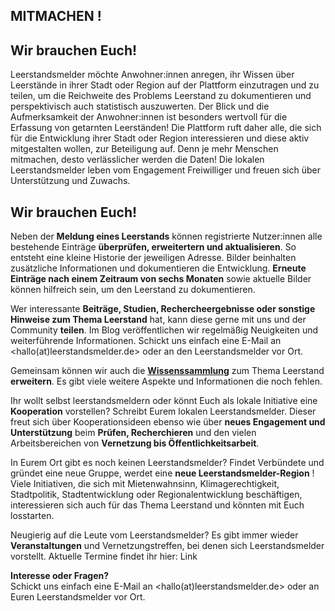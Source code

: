 
## MITMACHEN ! 

## Wir brauchen Euch!
Leerstandsmelder möchte Anwohner:innen anregen, ihr Wissen über Leerstände in ihrer Stadt oder Region auf der Plattform einzutragen und zu teilen, um die Reichweite des Problems Leerstand zu dokumentieren und perspektivisch auch statistisch auszuwerten. Der Blick und die Aufmerksamkeit der Anwohner:innen ist besonders wertvoll für die Erfassung von getarnten Leerständen! Die Plattform ruft daher alle, die sich für die Entwicklung ihrer Stadt oder Region interessieren und diese aktiv mitgestalten wollen, zur Beteiligung auf. Denn je mehr Menschen mitmachen, desto verlässlicher werden die Daten! Die lokalen Leerstandsmelder leben vom Engagement Freiwilliger und freuen sich über Unterstützung und Zuwachs.

## Wir brauchen Euch!

Neben der **Meldung eines Leerstands** können registrierte Nutzer:innen alle bestehende Einträge **überprüfen, erweitertern und aktualisieren**. So entsteht eine kleine Historie der jeweiligen Adresse. Bilder beinhalten zusätzliche Informationen und dokumentieren die Entwicklung. **Erneute Einträge nach einem Zeitraum von sechs Monaten** sowie aktuelle Bilder können hilfreich sein, um den Leerstand zu dokumentieren.

Wer interessante **Beiträge, Studien, Rechercheergebnisse oder sonstige Hinweise zum Thema Leerstand** hat, kann diese gerne mit uns und der Community **teilen**. Im Blog veröffentlichen wir regelmäßig Neuigkeiten und weiterführende Informationen. Schickt uns einfach eine E-Mail an <hallo(at)leerstandsmelder.de> oder an den Leerstandsmelder vor Ort.

Gemeinsam können wir auch die **[Wissenssammlung](/site/goodtoknow_de)** zum Thema Leerstand **erweitern**. Es gibt viele weitere Aspekte und Informationen die noch fehlen.

Ihr wollt selbst leerstandsmeldern oder könnt Euch als lokale Initiative eine **Kooperation** vorstellen? Schreibt Eurem lokalen Leerstandsmelder. Dieser freut sich über Kooperationsideen ebenso wie über **neues Engagement und Unterstützung** beim **Prüfen, Recherchieren** und den vielen Arbeitsbereichen von **Vernetzung bis Öffentlichkeitsarbeit**.
 
In Eurem Ort gibt es noch keinen Leerstandsmelder? Findet Verbündete und gründet eine neue Gruppe, werdet eine **neue Leerstandsmelder-Region** ! Viele Initiativen, die sich mit Mietenwahnsinn, Klimagerechtigkeit, Stadtpolitik, Stadtentwicklung oder Regionalentwicklung beschäftigen, interessieren sich auch für das Thema Leerstand und könnten mit Euch losstarten.

Neugierig auf die Leute vom Leerstandsmelder? Es gibt immer wieder **Veranstaltungen** und Vernetzungstreffen, bei denen sich Leerstandsmelder vorstellt. Aktuelle Termine findet ihr hier: Link

**Interesse oder Fragen?**  
Schickt uns einfach eine E-Mail an <hallo(at)leerstandsmelder.de> oder an Euren  Leerstandsmelder vor Ort.